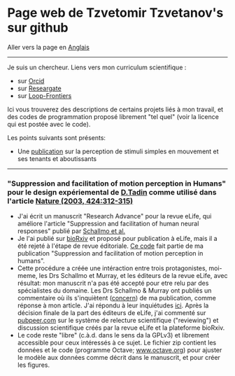 # Page web de Tzvetomir Tzvetanov's sur github

Aller vers la page en [Anglais](./README.md)

 - - - 
 
Je suis un chercheur. Liens vers mon curriculum scientifique :
- sur [Orcid](https://orcid.org/0000-0002-2553-4741)
- sur [Researgate](https://www.researchgate.net/profile/Tzvetomir_Tzvetanov)
- sur [Loop-Frontiers](https://loop.frontiersin.org/people/17380/overview)

Ici vous trouverez des descriptions de certains projets liés à mon travail, et des codes de programmation
proposé librement "tel quel" (voir la licence qui est postée avec le code).

Les points suivants sont présents:
- Une [publication](#tzvetanov2019schallmo2018) sur la perception de stimuli simples en mouvement et ses tenants et aboutissants

 - - - 


### "Suppression and facilitation of motion perception in Humans" pour le design expériemental de [D.Tadin](http://www2.bcs.rochester.edu/sites/duje/) comme utilisé dans l'article [Nature (2003, 424:312-315)](https://www.nature.com/articles/nature01800) <a name="tzvetanov2019schallmo2018"></a> ###
- J'ai écrit un manuscrit "Research Advance" pour la revue eLife, qui améliore l'article "Suppression and facilitation of human neural responses" publié par [Schallmo et al.](https://elifesciences.org/articles/30334)
- Je l'ai publié sur [bioRxiv](https://www.biorxiv.org/content/10.1101/465807v1) et proposé pour publication à eLife, mais il a été rejeté à l'étape de revue éditoriale. [Ce code](https://github.com/tzvet/Data-Model-MotionSuppressionFacilitation-2018) fait partie de ma publication "Suppression and facilitation of motion perception in humans".
- Cette procédure a créée une intéraction entre trois protagonistes, moi-meme, les Drs Schallmo et Murray, et les éditeurs de la revue eLife, avec résultat: mon manuscrit n'a pas été accepté pour etre relu par des spécialistes du domaine. Les Drs Schallmo & Murray ont publiés un commentaire où ils s'inquiètent ([concern](https://www.biorxiv.org/content/10.1101/495291v1)) de ma publication, comme réponse à mon article. J'ai répondu à leur inquiétudes [ici](https://arxiv.org/abs/1902.01574). Après la décision finale de la part des éditeurs de eLife, j'ai commenté sur [pubpeer.com](https://pubpeer.com/publications/54A0746E8265090D11950DD2ECEFB7) sur le système de relecture scientifique ("reviewing") et discussion scientifique créés par la revue eLife et la plateforme bioRxiv.
- Le code reste "libre" (c.à.d. dans le sens da la GPLv3) et librement accessible pour ceux intéressés à ce sujet. Le fichier zip contient les données et le code (programme Octave; www.octave.org) pour ajuster le modèle aux données comme décrit dans le manuscrit, et pour créer les figures.
